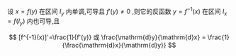 


设 $x=f(y)$ 在区间 $I_y$ 内单调,可导且 $f'(y)\not = 0$ ,则它的反函数 $y=f^{-1}(x)$ 在区间 $I_x = f(I_y)$ 内也可导,且

$$ [f^{-1}(x)]'=\frac{1}{f'(y)} 或 \frac{\mathrm{d}y}{\mathrm{d}x} = \frac{1}{\frac{\mathrm{d}x}{\mathrm{d}y}} $$


